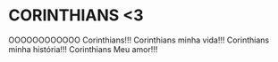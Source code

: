# CORINTHIANS <3


OOOOOOOOOOOO
Corinthians!!!
Corinthians minha vida!!!
Corinthians minha história!!!
Corinthians Meu amor!!!
